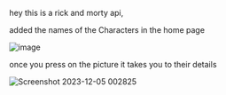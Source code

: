 hey this is a rick and morty api,

added the names of the Characters in the home page

![image](https://github.com/Amjadyabroudi128/rickapi/assets/61939508/256f91b9-5869-48df-81d0-66aef40cd6a2)

once you press on the picture it takes you to their details 

![Screenshot 2023-12-05 002825](https://github.com/Amjadyabroudi128/rickapi/assets/61939508/7a911ab4-862d-4d84-999b-ce62dffd9e46)
